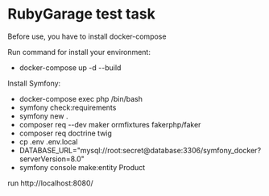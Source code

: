 # RubyGarage test task
Before use, you have to install docker-compose

Run command for install your environment:
- docker-compose up -d --build

Install Symfony:  
- docker-compose exec php /bin/bash
- symfony check:requirements
- symfony new .
- composer req --dev maker ormfixtures fakerphp/faker
- composer req doctrine twig
- cp .env .env.local
- DATABASE_URL="mysql://root:secret@database:3306/symfony_docker?serverVersion=8.0"
- symfony console make:entity Product

run http://localhost:8080/